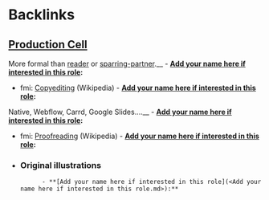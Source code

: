 
# Backlinks
## [Production Cell](<Production Cell.md>)
More formal than [reader](<reader.md>) or [sparring-partner](<sparring-partner.md>).__
        - **[Add your name here if interested in this role](<Add your name here if interested in this role.md>):**

- fmi: [Copyediting](https://en.wikipedia.org/wiki/Copy_editing) (Wikipedia)
        - **[Add your name here if interested in this role](<Add your name here if interested in this role.md>):**

Native, Webflow, Carrd, Google Slides....__
        - **[Add your name here if interested in this role](<Add your name here if interested in this role.md>):**

- fmi: [Proofreading](https://en.wikipedia.org/wiki/Proofreading) (Wikipedia)
        - **[Add your name here if interested in this role](<Add your name here if interested in this role.md>):**

- ### Original illustrations
            - **[Add your name here if interested in this role](<Add your name here if interested in this role.md>):**

